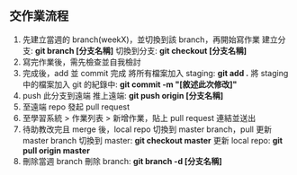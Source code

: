 ## 交作業流程

1. 先建立當週的 branch(weekX)，並切換到該 branch，再開始寫作業
   建立分支: **git branch [分支名稱]**
   切換到分支: **git checkout [分支名稱]**
2. 寫完作業後，需先檢查並自我檢討
3. 完成後，add 並 commit 完成
   將所有檔案加入 staging: **git add .**
   將 staging 中的檔案加入 git 的紀錄中: **git commit -m "[敘述此次修改]"**
4. push 此分支到遠端
   推上遠端: **git push origin [分支名稱]**
5. 至遠端 repo 發起 pull request
6. 至學習系統 > 作業列表 > 新增作業，貼上 pull request 連結並送出
7. 待助教改完且 merge 後，local repo 切換到 master branch，pull 更新 master branch
   切換到 master: **git checkout master**
   更新 local repo: **git pull origin master**
8. 刪除當週 branch
   刪除 branch: **git branch -d [分支名稱]**
